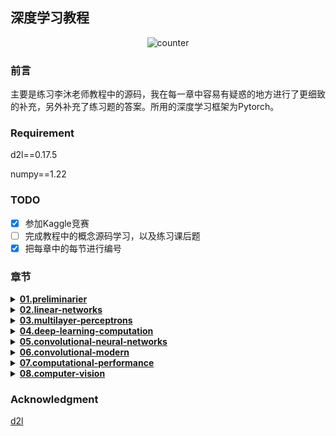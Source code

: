 ## 深度学习教程

<div align="center">

  ![counter](https://counter.seku.su/cmoe?name=Deep_learning_tutorial&theme=moebooru)

</div>

### 前言
主要是练习李沐老师教程中的源码，我在每一章中容易有疑惑的地方进行了更细致的补充，另外补充了练习题的答案。所用的深度学习框架为Pytorch。
### Requirement
d2l==0.17.5

numpy==1.22
### TODO
- [x] 参加Kaggle竞赛
- [ ] 完成教程中的概念源码学习，以及练习课后题
- [X] 把每章中的每节进行编号
### 章节
<details>
  <summary><b><u>01.preliminarier</u></b></summary>

  * [01.数据操作。讲解pytorch中的张量(tensor)的一些使用方法；](https://github.com/lixinjie97/Deep_learning_tutorial/blob/main/01.preliminaries/01.ndarray.ipynb)
  * [02.数据预处理。讲解使用pandas对数据进行一系列的预处理操作；](https://github.com/lixinjie97/Deep_learning_tutorial/blob/main/01.preliminaries/02.pandas.ipynb)
  * [03.线性代数。讲解标量、向量、矩阵、张量的基本概念和性质；](https://github.com/lixinjie97/Deep_learning_tutorial/blob/main/01.preliminaries/03.linear-algebra.ipynb)
  * [04.微积分。讲解导数和微分、偏导数、梯度、链式法则等基本概念性质，以及怎么使用matplotlib画图；](https://github.com/lixinjie97/Deep_learning_tutorial/blob/main/01.preliminaries/04.calculus.ipynb)
  * [05.自动微分(autograd)。Pytorch可以自动求导。Pytorch函数表达式是隐式构造的，求解导数时是反向累积的；](https://github.com/lixinjie97/Deep_learning_tutorial/blob/main/01.preliminaries/05.autograd.ipynb)
</details>

<details>
  <summary><b><u>02.linear-networks</u></b></summary>

  * [01.线性回归。讲解线性模型，它是一个单层神经网络；机器学习模型中最关键要素是训练数据、损失函数、优化算法，还有模型本身；使用最小二乘法和极大似然估计这两种方法去求解 w 和 b 是等价的；](https://github.com/lixinjie97/Deep_learning_tutorial/blob/main/02.linear-networks/01.linear-regression.ipynb)
  * [02.线性回归的源码实现。讲解线性回归的具体源码实现，包括初始化模型参数、定义模型、定义损失函数、定义优化算法、训练；](https://github.com/lixinjie97/Deep_learning_tutorial/blob/main/02.linear-networks/02.linear-regression-scratch.ipynb)
  * [03.线性回归的框架实现。讲解线性回归的框架实现，在pytorch中，data模块提供了数据处理工具，nn模块定义了大量的神经网络层和常见损失函数，optim模块有实现优化算法；使用深度学习框架可以高效地搭建神经网络；](https://github.com/lixinjie97/Deep_learning_tutorial/blob/main/02.linear-networks/03.linear-regression-concise.ipynb)
  * [04.softmax回归。讲解使用softmax回归去解决分类问题，它使用了softmax运算中输出类别的概率分布。详细内容包括网络架构、softmax运算、损失函数、softmax及其导数和交叉熵损失；](https://github.com/lixinjie97/Deep_learning_tutorial/blob/main/02.linear-networks/04.softmax-regression.ipynb)
  * [05.图像分类数据集。本节介绍了一个服装分类数据集Fashion-MNIST，它由10个类别的图像组成；同时实现了一个函数用于获取和读取数据集，函数返回训练集和验证集的数据迭代器；](https://github.com/lixinjie97/Deep_learning_tutorial/blob/main/02.linear-networks/05.image-classification-dataset.ipynb)
  * [06.softmax回归的源码实现。本节实现了一个softmax回归服装多分类的模型，首先先读取数据，再定义模型和损失函数，然后使用优化算法训练模型；](https://github.com/lixinjie97/Deep_learning_tutorial/blob/main/02.linear-networks/06.softmax-regression-scratch.ipynb)
  * [07.softmax回归的框架实现。讲解softmax的框架实现，框架实现要比从0开始编写模型的健壮性更强，框架实现可以避免计算过程中出现数值为0、inf或nan（不是数字）的情况；](https://github.com/lixinjie97/Deep_learning_tutorial/blob/main/02.linear-networks/07.softmax-regression-concise.ipynb)
</details>

<details>
  <summary><b><u>03.multilayer-perceptrons</u></b></summary>

  * [01.多层感知机序言。最简单的深度网络称为多层感知机。总领接下来会讲到的MLP基本概念，包括过拟合、欠拟合和模型选择，以及为了解决这些问题会使用的权重衰减和暂退法等正则化技术；](https://github.com/lixinjie97/Deep_learning_tutorial/blob/main/03.multilayer-perceptrons/01.index.ipynb)
  * [02.多层感知机。讲解多层感知机的概念，多层感知机在输出层和输入层之间增加一个或多个全连接隐藏层，并通过激活函数转换隐藏层的输出；常用的激活函数包括ReLU、sigmoid和tanh函数，在神经网络中引入这些非线性激活函数，使得网络能够学习和模拟更加复杂的函数映射；](https://github.com/lixinjie97/Deep_learning_tutorial/blob/main/03.multilayer-perceptrons/02.mlp.ipynb)
  * [03.多层感知机的源码实现。本节实现了一个具有单隐藏层的多层感知机，其中有256个隐藏单元，num_inputs=784，num_outputs=10，激活函数用的ReLU，用这个模型去分类Fashion-MNIST数据集；练习题讲解了一些调整超参数的技巧；](https://github.com/lixinjie97/Deep_learning_tutorial/blob/main/03.multilayer-perceptrons/03.mlp_scratch.ipynb)
  * [04.多层感知机的框架实现。本节使用高级API更简洁地实现多层感知机；对于相同的分类问题，多层感知机的实现与softmax回归的实现相同，只是多层感知机的实现里增加了带有激活函数的隐藏层；练习题做了一些实验对比选取哪些激活函数、哪些初始化权重的方法，效果好；](https://github.com/lixinjie97/Deep_learning_tutorial/blob/main/03.multilayer-perceptrons/04.mlp_concise.ipynb)
  * [05.模型选择、欠拟合和过拟合。本节介绍了过拟合、欠拟合的概念以及模型选择的一些技巧；模型选择中，明确说明测试集和验证集是不同的；当训练数据稀缺时，可以选择K折交叉验证；选择合适的模型复杂度是很重要的，合适的模型复杂度可以最小化泛化损失；](https://github.com/lixinjie97/Deep_learning_tutorial/blob/main/03.multilayer-perceptrons/05.underfit-overfit.ipynb)
  * [06.权重衰减。权重衰减是一种正则化技术，在损失函数中加上一个平方L2范数（称为惩罚项），去惩罚权重向量的大小，防止过拟合；本节进行了weight decay的源码实现和框架实现，框架实现的优点是运行得更快，也更容易实现，权重衰减在优化器中提供；](https://github.com/lixinjie97/Deep_learning_tutorial/blob/main/03.multilayer-perceptrons/06.weight-decay.ipynb)
  * [07.暂退法(Dropout)。暂退法也是一种正则化技术，暂退法在训练过程中引入了噪声，迫使网络学习更加鲁棒的特征表示，同时通过调整未丢弃节点的输出，确保了网络的期望输出不受影响。这种方法有效地提高了模型的泛化能力，减少了过拟合的风险。同时本节讲解了暂退法的源码实现和框架实现；](https://github.com/lixinjie97/Deep_learning_tutorial/blob/main/03.multilayer-perceptrons/07.dropout.ipynb)
  * [08.前向传播、反向传播和计算图。本节通过一些基本的数学和计算图，深入探讨了反向传播的细节；](https://github.com/lixinjie97/Deep_learning_tutorial/blob/main/03.multilayer-perceptrons/08.backprop.ipynb)
  * [09.数值稳定性和模型初始化。初始化方案的选择在神经网络学习中起着举足轻重的作用，它对保持数值稳定性至关重要；ReLU激活函数可以缓解梯度消失的问题，加速收敛；随机初始化是保证在进行优化前打破对称性的关键，从而实现网络的表达能力；Xavier初始化表明，每一层输出的方差不受输入数量的影响，任何梯度的方差不受输出数量的影响；](https://github.com/lixinjie97/Deep_learning_tutorial/blob/main/03.multilayer-perceptrons/09.numerical-stability-and-init.ipynb)
  * [10.环境和分布偏移。训练集和测试集不来自同一个分布，就会有分布偏移。经验风险是训练数据的平均损失，用于近似真实风险。在实践中，我们要进行经验风险最小化；在测试时可以检测并纠正协变量偏移和标签偏移；在某些情况下，环境可能会记住自动操作并以令人惊讶的方式做出响应；](https://github.com/lixinjie97/Deep_learning_tutorial/blob/main/03.multilayer-perceptrons/10.environment.ipynb)
  * [11.实战Kaggle比赛：预测房价。本节讲解了实际应用和做比赛的一些技巧，如何做Kaggle比赛，首先可能需要对数据做预处理，做数据归一化，用均值替换缺失值；将类别特征可以转为使用独热向量来表示；使用K折交叉验证来选择模型并调整超参数；对数对于相对误差很有用；](https://github.com/lixinjie97/Deep_learning_tutorial/blob/main/03.multilayer-perceptrons/11.kaggle-house-price.ipynb)
</details>

<details>
  <summary><b><u>04.deep-learning-computation</u></b></summary>

  * [01.深度学习计算序言。总领接下来要讲的深度学习计算的关键组件：模型构建、参数访问与初始化、设计自定义层和块、将模型读写到磁盘，以及利用GPU实现显著的加速；](https://github.com/lixinjie97/Deep_learning_tutorial/blob/main/04.deep-learning-computation/01.index.ipynb)
  * [02.层和块。讲解模型构建的内容，一个块可以由许多层组成，一个块也可以由许多块组成；块可以包含代码；块负责大量的内部处理，包括参数初始化和反向传播；层和块的顺序连接由Sequential块处理；](https://github.com/lixinjie97/Deep_learning_tutorial/blob/main/04.deep-learning-computation/02.model-construction.ipynb)
  * [03.参数管理。介绍了几种访问、初始化和绑定模型参数的方法；可以自定义初始化方法；](https://github.com/lixinjie97/Deep_learning_tutorial/blob/main/04.deep-learning-computation/03.parameters.ipynb)
  * [04.延后初始化。延后初始化使框架能够自动推断参数形状，使修改模型架构变得容易，避免了一些常见错误；可以通过模型传递数据，使框架最终初始化参数；](https://github.com/lixinjie97/Deep_learning_tutorial/blob/main/04.deep-learning-computation/04.deferred-init.ipynb)
  * [05.自定义层。深度学习中可以构建自定义层，比如可以构建不带参数的层，也可以构建带参数的层；](https://github.com/lixinjie97/Deep_learning_tutorial/blob/main/04.deep-learning-computation/05.custom-layer.ipynb)
  * [06.读写文件。本节介绍如何保存和加载训练的模型，可以使用save和load函数实现模型保存和加载，其中保存的是模型的参数而不是整个模型，为了恢复模型，需要用代码生成架构，然后从磁盘加载参数；](https://github.com/lixinjie97/Deep_learning_tutorial/blob/main/04.deep-learning-computation/06.read-write.ipynb)
  * [07.使用GPU。本节介绍做深度学习运算时可以指定计算设备，存储在不同设备上的数据做运算会导致异常，必须复制到同一设备才可以做运算；神经网络模型也可以指定设备；](https://github.com/lixinjie97/Deep_learning_tutorial/blob/main/04.deep-learning-computation/07.use-gpu.ipynb)
</details>

<details>
  <summary><b><u>05.convolutional-neural-networks</u></b></summary>

  * [01.卷积神经网络序言。总领接下来要详细介绍的卷积神经网络的内容：包括卷积本身、填充(padding)和步幅(stride)的基本细节、用于在相邻区域汇聚信息的汇聚层(pooling)、在每一层中多通道(channel)的使用，以及有关现代卷积网络架构的仔细讨论。](https://github.com/lixinjie97/Deep_learning_tutorial/blob/main/05.convolutional-neural-networks/01.index.ipynb)
  * [02.从全连接层到卷积。对于高维感知数据，多层感知机这种缺少结构的网络可能会变得不实用；卷积层通常比全连接层需要更少的参数，而且依旧获得高效用的模型；图像的平移不变性在处理局部图像时，可以不在乎它的位置；局部性计算相应隐藏层只需要一小部分局部图像像素；多个输入输出通道使模型在每个空间位置可以获取图像的多方面特征；](https://github.com/lixinjie97/Deep_learning_tutorial/blob/main/05.convolutional-neural-networks/02.why-conv.ipynb)
  * [03.图像卷积。二维卷积层的核心计算是二维互相关运算，最简单的形式是对二维输入数据和卷积核执行互相关操作，然后添加一个偏置；可以从数据中学习卷积核的参数；学习卷积核时，无论用严格卷积运算或互相关运算，卷积层的输出不会受太大影响；当需要检测输入特征中更广区域时，我们可以构建一个更深的卷积网络；](https://github.com/lixinjie97/Deep_learning_tutorial/blob/main/05.convolutional-neural-networks/03.conv-layer.ipynb)
  * [04.填充和步幅。填充可以增加输出的高度和宽度，常用来使输出与输入具有相同的高和宽；步幅可以减少输出的高和宽；填充为了做更深的卷积，步幅为了快速减小大小减少计算量；](https://github.com/lixinjie97/Deep_learning_tutorial/blob/main/05.convolutional-neural-networks/04.padding-and-strides.ipynb)
  * [05.多输入多输出通道。多输入多输出通道可以用来扩展卷积层的模型；当以每像素为基础应用时，1 * 1卷积层相当于全连接层；1 * 1卷积层通常用于调整网络层的通道数量和控制模型复杂性；](https://github.com/lixinjie97/Deep_learning_tutorial/blob/main/05.convolutional-neural-networks/05.channels.ipynb)
  * [06.汇聚层。池运算是确定性的，他不同于卷积层中的输入与卷积核之间的互相关运算，汇聚层不包含参数；有最大汇聚层和平均汇聚层；汇聚层的主要优点之一是减轻卷积层对位置的过度敏感；可以指定汇聚层的填充和步幅；使用最大汇聚层以及大于1的步幅，可减少空间维度（如高度和宽度）；汇聚层的输出通道数与输入通道数相同；](https://github.com/lixinjie97/Deep_learning_tutorial/blob/main/05.convolutional-neural-networks/06.pooling.ipynb)
  * [07.卷积神经网络（LeNet）。本节复现了经典的LeNet网络，和在fashion_mnist数据集上跑了一次实验，得到的测试准确率为0.803；CNN是一类使用卷积层的网络；在CNN中，组合使用卷积层、非线性激活函数和汇聚层；为了构造高性能的CNN，通常对卷积层进行排列，逐渐降低其表示的空间分辨率，同时增加通道数；在传统的CNN中，卷积块编码得到的表征在输出之前需由一个或多个全连接层进行处理；LeNet是最早发布的卷积神经网络之一；](https://github.com/lixinjie97/Deep_learning_tutorial/blob/main/05.convolutional-neural-networks/07.lenet.ipynb)
</details>

<details>
  <summary><b><u>06.convolutional-modern</u></b></summary>

  * [01.现代卷积神经网络。总领介绍现代的卷积神经网络架构，有AlexNet、VGG、NiN、GoogLenet、ResNet、DenseNet；不同的网络架构和超参数选择，神经网络的性能会发生很大的变化；神经网络是将人类直觉和相关数学见解结合后，经过大量研究试错后的结晶；](https://github.com/lixinjie97/Deep_learning_tutorial/blob/main/06.convolutional-modern/01.index.ipynb)
  * [02.深度卷积神经网络（AlexNet）。AlexNet的架构与LeNet相似，但使用了更多的卷积层和更多的参数来拟合大规模的ImageNet数据集；AlexNet在深度学习中是一个里程碑性质的模型，它是从浅层网络到深层网络的关键一步；大规模数据集和算力的支持使得AlexNet这种深层网络的问世成为可能；Dropout、ReLU和预处理都可以提升计算机视觉任务的性能；](https://github.com/lixinjie97/Deep_learning_tutorial/blob/main/06.convolutional-modern/02.alexnet.ipynb)
  * [03.使用块的网络（VGG）。VGG-11使用可复用的卷积块构造网络，不同的VGG模型可通过每个块中卷积层数量和输出通道数量的差异来定义；块的使用导致网络定义的非常简洁，使用块可以有效地设计复杂的网络；在VGG论文中，Simonyan和Ziserman尝试了各种架构，特别是他们发现深层且窄的卷积(即3*3)比较浅层且宽的卷积更有效；](https://github.com/lixinjie97/Deep_learning_tutorial/blob/main/06.convolutional-modern/03.vgg.ipynb)
  * [04.网络中的网络（NiN）。NiN使用由一个卷积层和多个1*1卷积层组成的块，该块可以在卷积神经网络中使用，以允许更多的每像素非线性；NiN在最后去除了容易造成过拟合的全连接层，将它们替换为全局平均汇聚层（即在所有位置上进行求和），该汇聚层通道数量为所需的输出数量；移除全连接层可减少过拟合，同时显著减少NiN的参数；NiN的设计影响了许多后续卷积神经网络的设计；](https://github.com/lixinjie97/Deep_learning_tutorial/blob/main/06.convolutional-modern/04.nin.ipynb)
  * [05.含并行连结的网络（GoogLeNet）。GoogLeNet将多个设计精细的Inception块与其它层（卷积层、全连接层）串联起来，其中Inception块的通道数分配之比是在ImageNet数据集上通过大量的实验得来的；Inception块相当于有4条路径的子网络，它通过不同窗口形状的卷积层和最大汇聚层来并行抽取信息，并使用1*1卷积层减少每像素级别上的通道维数从而降低模型复杂度；GoogLeNet和它的后继者们一度是ImageNet上最有效的模型之一：它以较低的计算复杂度提供了类似的测试精度；](https://github.com/lixinjie97/Deep_learning_tutorial/blob/main/06.convolutional-modern/05.googlenet.ipynb)
  * [06.批量规范化（batch normalization）。在模型训练过程中，批量规范化利用小批量的均值和标准差，不断调整神经网络的中间输出，使整个神经网络各层的中间输出值更加稳定；批量规范化在全连接层和卷积层的使用略有不同；批量规范化和暂退法一样，在训练模式和预测模式下计算不同；批量规范化有许多有益的副作用，主要是正则化，另一方面，“减少内部协变量偏移”的原始动机似乎不是一个有效地解释；](https://github.com/lixinjie97/Deep_learning_tutorial/blob/main/06.convolutional-modern/06.batch-norm.ipynb)
  * [07.残差网络（ResNet）。学习嵌套函数（nested function）是训练神经网络的理想情况，在深层神经网络中，学习另一层作为恒等映射（identity function）较容易；残差映射可以更容易地学习同一函数，例如将权重层中的参数近似为零；利用残差块（residual blocks）可以训练出一个有效的深层神经网络：输入可以通过层间的残余连接更快地向前传播；残差网络（ResNet）对随后的深层神经网络设计产生了深远影响；](https://github.com/lixinjie97/Deep_learning_tutorial/blob/main/06.convolutional-modern/07.resnet.ipynb)
  * [08.稠密连接网络（DenseNet）。在跨层连接上，不同于ResNet中将输入与输出相加，稠密连接网络（DenseNet）在通道维上连接输入与输出；DenseNet的主要构建模块是稠密块和过渡层；在构建DenseNet时，我们需要通过添加过渡层来控制网络的维数，从而再次减少通道的数量；](https://github.com/lixinjie97/Deep_learning_tutorial/blob/main/06.convolutional-modern/08.densenet.ipynb)
</details>

<details>
  <summary><b><u>07.computational-performance</u></b></summary>

  * [01.计算性能。本章主要讨论影响计算性能的主要因素：命令式编程、符号编程、异步计算、自动并行和多GPU计算，学习本章可以进一步提高之前实现模型的计算性能；](https://github.com/lixinjie97/Deep_learning_tutorial/blob/main/07.computational-performance/01.index.ipynb)
  * [02.编译器和解释器。Python是一种解释型语言；命令式编程使得新模型的设计变得容易，因为可以依据控制流编写代码，并拥有相对成熟的Python软件生态；符号式编程要求我们先定义并且编译程序，然后在执行程序，其好处是提高了计算性能；](https://github.com/lixinjie97/Deep_learning_tutorial/blob/main/07.computational-performance/02.hybridize.ipynb)
  * [03.深度学框架可以将Python前端的控制与后端的执行耦合，使得命令可以快速地异步插入后端、并行执行；异步产生了一个相当灵活的前端，但请注意：过度填充任务队列可能会导致内存消耗过多。建议对每个小批量进行同步，以保持前端和后端的大致同步；芯片供应商提供了复杂的性能分析工具，已获得对深度学习效率更精确的洞察；](https://github.com/lixinjie97/Deep_learning_tutorial/blob/main/07.computational-performance/03.async-computation.ipynb)
  * [04.自动并行。现代系统拥有多种设备，如多个GPU和多个CPU，还可以并行地、异步地使用它们；现代系统还拥有各种通信资源，如PCI Express、存储（固态硬盘或网络存储）和网络带宽，为了达到最高效率可以并行使用它们；后端可以通过自动化地并行计算和通信来提高性能；](https://github.com/lixinjie97/Deep_learning_tutorial/blob/main/07.computational-performance/04.auto-parallelism.ipynb)
  * [05.硬件。设备有运行开销，因此，数据传输要争取量大次少而不是量少次多，这适用于RAM、固态驱动器、网络和GPU；在训练过程中数据类型过小导致的数值溢出可能是个问题（在推断过程中则影响不大）；训练硬件和推断硬件在性能和价格方面有不同的优点；](https://github.com/lixinjie97/Deep_learning_tutorial/blob/main/07.computational-performance/05.hardware.ipynb)
  * [06.多GPU训练。有多种方法可以在多个GPU上拆分深度网络的训练，拆分可以在层之间、跨层或跨数据上实现，前两者需要对数据传输过程中进行严格编排，而最后一种则是最简单的策略；在数据并行中，数据需要跨多个GPU拆分，其中每个GPU执行自己的前向传播和反向传播，随后所有的梯度被聚合为一，之后聚合结果向所有GPU广播；小批量数据量更大时，学习率也需要稍微提高一些；数据并行训练本身是不复杂的，它通过增加有效的小批量数据量的大小提高了训练效率；](https://github.com/lixinjie97/Deep_learning_tutorial/blob/main/07.computational-performance/06.multiple-gpus.ipynb)
  * [07.多GPU的简洁实现。把数据分批地放到不同的GPU上训练，每个GPU都算梯度，然后梯度汇总到一个GPU上再梯度求和，更新梯度，再广播到所有GPU；利用nn.DataParallel，神经网络可以在单GPU上自动评估；每台设备上的网络需要先初始化，然后再尝试访问该设备上的参数，否则会遇到错误；优化算法在多个GPU上自动聚合；更大的batch_size需要更大的epoch模型才能收敛；如果批量大小增加，学习率也可以适当增加，较大的批量提供了更稳定的梯度估计，允许模型在每次迭代中采取更大的步长；](https://github.com/lixinjie97/Deep_learning_tutorial/blob/main/07.computational-performance/07.multiple-gpus-concise.ipynb)
  * [08.参数服务器。同步需要高度适应特定的网络基础设施和服务器内的连接，这种适应会严重影响同步所需的时间；环同步对于p3和DGX-2服务器是最佳的，而对于其他服务器则未必；当添加多个参数服务器以增加带宽时，分层同步策略可以工作的很好；](https://github.com/lixinjie97/Deep_learning_tutorial/blob/main/07.computational-performance/08.parameterserver.ipynb)
</details>

<details>
  <summary><b><u>08.computer-vision</u></b></summary>

  * [01.计算机视觉。本章主要讨论深度学习的应用领域之一：计算机视觉；开头，介绍两种可以改进模型泛化的方法，即图像增广和微调；然后介绍目标检测、语义分割、样式迁移的知识；](https://github.com/lixinjie97/Deep_learning_tutorial/blob/main/08.computer-vision/01.index.ipynb)
  * [02.图像增广。图像增广基于现有的训练数据生成随机图像，来提高模型泛化能力；为了在预测过程中得到确切的结果，我们通常只对训练样本进行图像增广，而在预测过程中不使用带随机操作的图像增广；深度学习框架提供了许多不同的图像增广的方法，这些方法可以被同时应用；](https://github.com/lixinjie97/Deep_learning_tutorial/blob/main/08.computer-vision/02.image-augmentation.ipynb)
  * [03.微调。从头训练一个模型需要更多的精力和和时间，所以就有了微调，微调是算法工程师工作过程中用到最多的技术手段，它不仅保证了结果质量还提高了效率；迁移学习将从源数据集中学到的知识迁移到目标数据集，微调是迁移学习的常见技巧；除输出层外，目标模型从源模型中复制所有模型设计及其参数，并根据目标数据集对这些参数进行微调。但是目标模型的输出层需要从头开始训练；通常，微调参数使用较小的学习率，而从头开始训练输出层可以使用更大的学习率；](https://github.com/lixinjie97/Deep_learning_tutorial/blob/main/08.computer-vision/03.fine-tuning.ipynb)
  * [04.目标检测和边界框。目标检测不仅可以识别图像中所有感兴趣的物体，还可以识别它们的位置，该位置通常由矩形边界框表示；我们可以在两种常用的边界框表示（中间，宽度，高度）和（左上，右下）坐标之间进行转换；](https://github.com/lixinjie97/Deep_learning_tutorial/blob/main/08.computer-vision/04.bounding-box.ipynb)
  * [05.锚框。以图像的每个像素为中心生成不同形状的锚框，考虑计算复杂度，取每个像素n+m-1个锚框；交并比（IoU）也被称为杰卡德系数，用于衡量两个边界框的相似性，它是相交面积与相并面积的比率；在训练集中，我们需要给每个锚框两种类型的标签，一个是锚框中目标检测的类别，另一个是锚框真实相对于边界框的偏移量；预测期间可以使用非极大值抑制（NMS）来移除类似的预测边界框，从而简化输出；](https://github.com/lixinjie97/Deep_learning_tutorial/blob/main/08.computer-vision/05.anchor.ipynb)
  * [06.多尺度目标检测。为了减少图像上锚框数量，我们可以在输入图像中均匀采样一小部分像素，并以它们为中心生成锚框；在多个尺度下，我们可以生成不同尺寸的锚框来检测不同尺寸的目标；通过定义特征图的形状，我们可以决定任何图像上均匀采样的锚框的中心；我们使用输入图像在某个感受野区域内的信息，来预测输入图像上与该区域位置相近的锚框类别和偏移量；我们可以通过深入学习，在多个层次上的图像分层表示进行多尺度目标检测；](https://github.com/lixinjie97/Deep_learning_tutorial/blob/main/08.computer-vision/06.multiscale-object-detection.ipynb)
  * [07.目标检测数据集。收集香蕉检测数据集可用于演示目标检测模型；目标检测的数据加载与图像分类的数据加载类似，但是，在目标检测中，标签还包含真实边界框的信息，图像分类则没有；](https://github.com/lixinjie97/Deep_learning_tutorial/blob/main/08.computer-vision/07.object-detection-dataset.ipynb)
  * [08.单发多框检测（SSD）。单发多框检测是一种多尺度目标检测模型，ssd中接近顶部的多尺度特征图较小，但具有较大的感受野，它们适合检测较少但较大的物体；ssd基于基础网络块和各个多尺度特征块，单发多框检测生成不同数量和不同大小的锚框，并通过预测这些锚框的类别和偏移量检测不同大小的目标；在训练单发多框检测模型时，损失函数是根据锚框的类别和偏移量的预测及标注值计算得出的；](https://github.com/lixinjie97/Deep_learning_tutorial/blob/main/08.computer-vision/08.ssd.ipynb)
</details>

### Acknowledgment
[d2l](https://zh.d2l.ai/)
